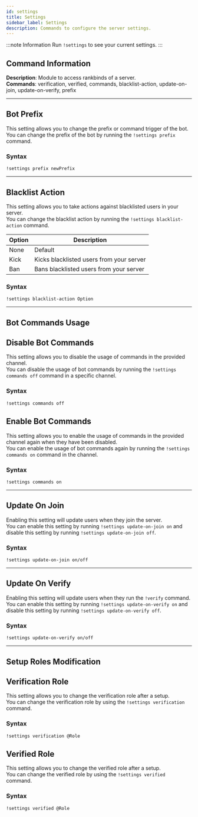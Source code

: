 ```yaml
---
id: settings
title: Settings
sidebar_label: Settings
description: ‎Commands to configure the server settings.
---
```


:::note Information
Run `!settings` to see your current settings.
:::

## Command Information

**Description**: Module to access rankbinds of a server.  
**Commands**: verification, verified, commands, blacklist-action, update\-on\-join, update\-on\-verify, prefix  
___

## Bot Prefix
This setting allows you to change the prefix or command trigger of the bot.  
You can change the prefix of the bot by running the `!settings prefix` command.

### Syntax

```text
!settings prefix newPrefix
```
___

## Blacklist Action
This setting allows you to take actions against blacklisted users in your server.  
You can change the blacklist action by running the `!settings blacklist-action` command.  

| Option | Description |
|  ---   | ----        |
| None   | Default     |
| Kick   | Kicks blacklisted users from your server |
| Ban    | Bans blacklisted users from your server |

### Syntax

```text
!settings blacklist-action Option
```
___

## Bot Commands Usage

## Disable Bot Commands
This setting allows you to disable the usage of commands in the provided channel.  
You can disable the usage of bot commands by running the `!settings commands off` command in a specific channel.

### Syntax
```text
!settings commands off
```

## Enable Bot Commands
This setting allows you to enable the usage of commands in the provided channel again when they have been disabled.  
You can enable the usage of bot commands again by running the `!settings commands on` command in the channel.

### Syntax
```text
!settings commands on
```
___

## Update On Join
Enabling this setting will update users when they join the server.  
You can enable this setting by running `!settings update-on-join on` and disable this setting by running `!settings update-on-join off`.

### Syntax
```text
!settings update-on-join on/off
```
___

## Update On Verify
Enabling this setting will update users when they run the `!verify` command.  
You can enable this setting by running `!settings update-on-verify on` and disable this setting by running `!settings update-on-verify off`.

### Syntax 
```text
!settings update-on-verify on/off
```
___

## Setup Roles Modification

## Verification Role
This setting allows you to change the verification role after a setup.  
You can change the verification role by using the `!settings verification` command.

### Syntax
```text
!settings verification @Role
```

## Verified Role
This setting allows you to change the verified role after a setup.  
You can change the verified role by using the `!settings verified` command.

### Syntax
```text
!settings verified @Role
```